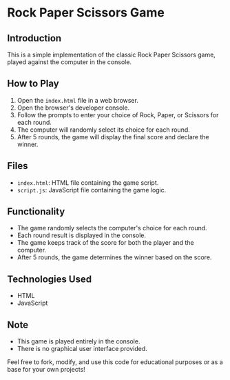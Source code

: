 # Rock Paper Scissors Game

## Introduction
This is a simple implementation of the classic Rock Paper Scissors game, played against the computer in the console.

## How to Play
1. Open the `index.html` file in a web browser.
2. Open the browser's developer console.
3. Follow the prompts to enter your choice of Rock, Paper, or Scissors for each round.
4. The computer will randomly select its choice for each round.
5. After 5 rounds, the game will display the final score and declare the winner.

## Files
- `index.html`: HTML file containing the game script.
- `script.js`: JavaScript file containing the game logic.
  
## Functionality
- The game randomly selects the computer's choice for each round.
- Each round result is displayed in the console.
- The game keeps track of the score for both the player and the computer.
- After 5 rounds, the game determines the winner based on the score.

## Technologies Used
- HTML
- JavaScript

## Note
- This game is played entirely in the console.
- There is no graphical user interface provided.

Feel free to fork, modify, and use this code for educational purposes or as a base for your own projects!
